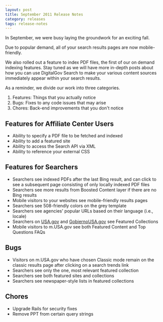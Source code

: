 ```yaml
---
layout: post
title: September 2011 Release Notes
category: releases
tags: release-notes
---
```


In September, we were busy laying the groundwork for an exciting fall.

Due to popular demand, all of your search results pages are now mobile-friendly.

We also rolled out a feature to index PDF files, the first of our on demand indexing features. Stay tuned as we will have more in-depth posts about how you can use DigitalGov Search to make your various content sources immediately appear within your search results.

As a reminder, we divide our work into three categories.

1. Features: Things that you actually notice
1. Bugs: Fixes to any code issues that may arise
1. Chores: Back-end improvements that you don't notice

## Features for Affiliate Center Users

* Ability to specify a PDF file to be fetched and indexed
* Ability to add a featured site
* Ability to access the Search API via XML
* Ability to reference your external CSS

## Features for Searchers

* Searchers see indexed PDFs after the last Bing result, and can click to see a subsequent page consisting of only locally indexed PDF files
* Searchers see more results from Boosted Content layer if there are no Bing results
* Mobile visitors to your websites see mobile-friendly results pages
* Searchers see 508-friendly colors on the grey template
* Searchers see agencies' popular URLs based on their language (i.e., locale)
* Searchers on [USA.gov](http://www.usa.gov) and [GobiernoUSA.gov](https://www.usa.gov/gobiernousa) see Featured Collections
* Mobile visitors to m.USA.gov see both Featured Content and Top Questions FAQs

## Bugs

* Visitors on m.USA.gov who have chosen Classic mode remain on the classic results page after clicking on a search trends link
* Searchers see only the one, most relevant featured collection
* Searchers see both featured sites and collections
* Searchers see newspaper-style lists in featured collections

## Chores

* Upgrade Rails for security fixes
* Remove PPT from certain query strings